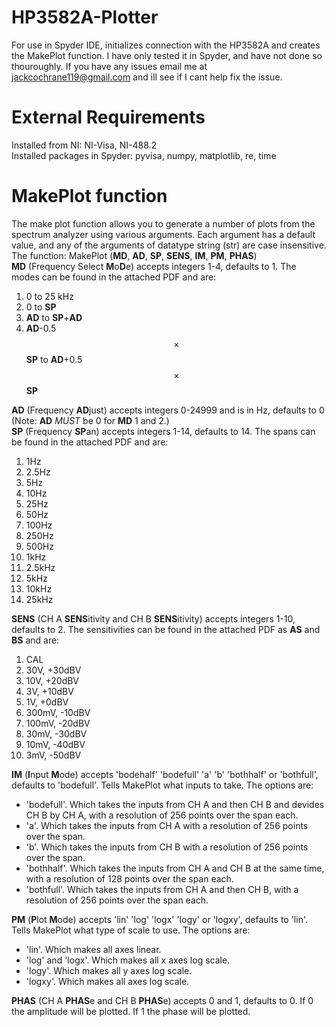 # HP3582A-Plotter

For use in Spyder IDE, initializes connection with the HP3582A and creates the MakePlot function. I have only tested it in Spyder, and have not done so thouroughly. If you have any issues email me at jackcochrane119@gmail.com and ill see if I cant help fix the issue.

# External Requirements

Installed from NI: NI-Visa, NI-488.2  
Installed packages in Spyder: pyvisa, numpy, matplotlib, re, time

# MakePlot function

The make plot function allows you to generate a number of plots from the spectrum analyzer using various arguments. Each argument has a default value, and any of the arguments of datatype string (str) are case insensitive.  
The function: MakePlot (**MD**, **AD**, **SP**, **SENS**, **IM**, **PM**, **PHAS**)  
**MD** (Frequency Select **M**o**D**e) accepts integers 1-4, defaults to 1. The modes can be found in the attached PDF and are:
1. 0 to 25 kHz
2. 0 to **SP**
3. **AD** to **SP**+**AD**
4. **AD**-0.5$$\times$$**SP** to **AD**+0.5$$\times$$**SP**

**AD** (Frequency **AD**just) accepts integers 0-24999 and is in Hz, defaults to 0 (Note: **AD** *MUST* be 0 for **MD** 1 and 2.)  
**SP** (Frequency **SP**an) accepts integers 1-14, defaults to 14. The spans can be found in the attached PDF and are:  
1. 1Hz
2. 2.5Hz
3. 5Hz
4. 10Hz
5. 25Hz
6. 50Hz
7. 100Hz
8. 250Hz
9. 500Hz
10. 1kHz
11. 2.5kHz
12. 5kHz
13. 10kHz
14. 25kHz

**SENS** (CH A **SENS**itivity and CH B **SENS**itivity) accepts integers 1-10, defaults to 2. The sensitivities can be found in the attached PDF as **AS** and **BS** and are:
1. CAL
2. 30V, +30dBV
3. 10V, +20dBV
4. 3V, +10dBV
5. 1V, +0dBV
6. 300mV, -10dBV
7. 100mV, -20dBV
8. 30mV, -30dBV
9. 10mV, -40dBV
10. 3mV, -50dBV

**IM** (**I**nput **M**ode) accepts 'bodehalf' 'bodefull' 'a' 'b' 'bothhalf' or 'bothfull', defaults to 'bodefull'. Tells MakePlot what inputs to take. The options are:
- 'bodefull'. Which takes the inputs from CH A and then CH B and devides CH B by CH A, with a resolution of 256 points over the span each.
- 'a'. Which takes the inputs from CH A with a resolution of 256 points over the span.  
- 'b'. Which takes the inputs from CH B with a resolution of 256 points over the span.  
- 'bothhalf'. Which takes the inputs from CH A and CH B at the same time, with a resolution of 128 points over the span each.  
- 'bothfull'. Which takes the inputs from CH A and then CH B, with a resolution of 256 points over the span each.  

**PM** (**P**lot **M**ode) accepts 'lin' 'log' 'logx' 'logy' or 'logxy', defaults to 'lin'. Tells MakePlot what type of scale to use. The options are:
- 'lin'. Which makes all axes linear.
- 'log' and 'logx'. Which makes all x axes log scale.
- 'logy'. Which makes all y axes log scale.
- 'logxy'. Which makes all axes log scale.

**PHAS** (CH A **PHAS**e and CH B **PHAS**e) accepts 0 and 1, defaults to 0. If 0 the amplitude will be plotted. If 1 the phase will be plotted.




